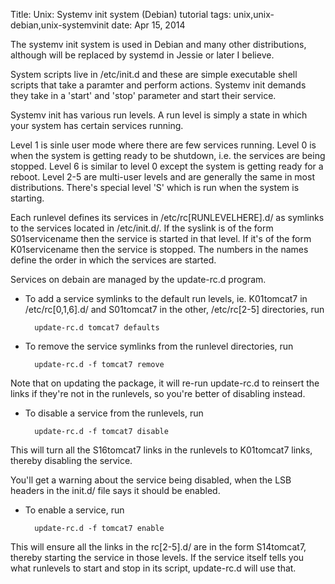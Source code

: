 Title: Unix: Systemv init system (Debian) tutorial
tags: unix,unix-debian,unix-systemvinit
date: Apr 15, 2014

The systemv init system is used in Debian and many other distributions, although will be replaced by systemd in Jessie or later I believe.

System scripts live in /etc/init.d and these are simple executable shell scripts that take a paramter and perform actions. Systemv init demands they take in a 'start' and 'stop' parameter and start their service.

Systemv init has various run levels. A run level is simply a state in which your system has certain services running. 

Level 1 is sinle user mode where there are few services running. Level 0 is when the system is getting ready to be shutdown, i.e. the services are being stopped. Level 6 is similar to level 0 except the system is getting ready for a reboot. Level 2-5 are multi-user levels and are generally the same in most distributions. There's special level 'S' which is run when the system is starting.

Each runlevel defines its services in /etc/rc[RUNLEVELHERE].d/ as symlinks to the services located in /etc/init.d/. If the syslink is of the form S01servicename then the service is started in that level. If it's of the form K01servicename then the service is stopped. The numbers in the names define the order in which the services are started.

Services on debain are managed by the update-rc.d program.

* To add a service symlinks to the default run levels, ie. K01tomcat7 in /etc/rc[0,1,6].d/ and S01tomcat7 in the other, /etc/rc[2-5] directories, run

		update-rc.d tomcat7 defaults

* To remove the service symlinks from the runlevel directories, run

		update-rc.d -f tomcat7 remove

Note that on updating the package, it will re-run update-rc.d to reinsert the links if they're not in the runlevels, so you're better of disabling instead.

* To disable a service from the runlevels, run

		update-rc.d -f tomcat7 disable

This will turn all the S16tomcat7 links in the runlevels to K01tomcat7 links, thereby disabling the service.

You'll get a warning about the service being disabled, when the LSB headers in the init.d/ file says it should be enabled.

* To enable a service, run

		update-rc.d -f tomcat7 enable

This will ensure all the links in the rc[2-5].d/ are in the form S14tomcat7, thereby starting the service in those levels. If the service itself tells you what runlevels to start and stop in its script, update-rc.d will use that.

